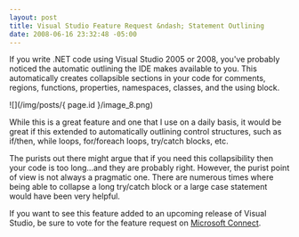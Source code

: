 ```yaml
---
layout: post
title: Visual Studio Feature Request &ndash; Statement Outlining
date: 2008-06-16 23:32:48 -05:00
---
```


If you write .NET code using Visual Studio 2005 or 2008, you've probably noticed the automatic outlining the IDE makes available to you. This automatically creates collapsible sections in your code for comments, regions, functions, properties, namespaces, classes, and the using block.

![](/img/posts/{ page.id }/image_8.png) 

While this is a great feature and one that I use on a daily basis, it would be great if this extended to automatically outlining control structures, such as if/then, while loops, for/foreach loops, try/catch blocks, etc.

The purists out there might argue that if you need this collapsibility then your code is too long...and they are probably right. However, the purist point of view is not always a pragmatic one. There are numerous times where being able to collapse a long try/catch block or a large case statement would have been very helpful.

If you want to see this feature added to an upcoming release of Visual Studio, be sure to vote for the feature request on [Microsoft Connect](https://connect.microsoft.com/VisualStudio/feedback/ViewFeedback.aspx?FeedbackID=351060 "https://connect.microsoft.com/VisualStudio/feedback/ViewFeedback.aspx?FeedbackID=351060").
